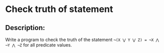 # Check truth of statement 

## Description:

Write a program to check the truth of the statement `¬(X ⋁ Y ⋁ Z) = ¬X ⋀ ¬Y ⋀ ¬Z` for all predicate values.


